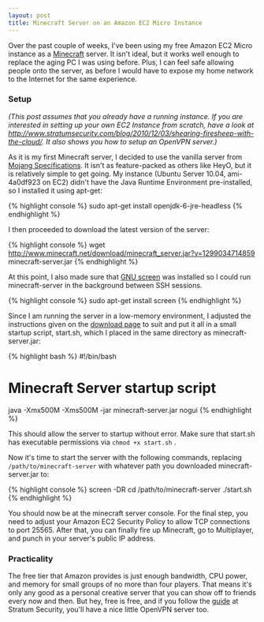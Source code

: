 ```yaml
---
layout: post
title: Minecraft Server on an Amazon EC2 Micro Instance
---
```


Over the past couple of weeks, I've been using my free Amazon EC2 Micro instance as a [Minecraft](http://www.minecraft.net) server. It isn't ideal, but it works well enough to replace the aging PC I was using before. Plus, I can feel safe allowing people onto the server, as before I would have to expose my home network to the Internet for the same experience. 

### Setup ###

_(This post assumes that you already have a running instance. If you are interested in setting up your own EC2 Instance from scratch, have a look at <http://www.stratumsecurity.com/blog/2010/12/03/shearing-firesheep-with-the-cloud/>. It also shows you how to setup an OpenVPN server.)_

As it is my first Minecraft server, I decided to use the vanilla server from [Mojang Specifications](http://www.minecraft.net/download.jsp). It isn't as feature-packed as others like HeyO, but it is relatively simple to get going. My instance (Ubuntu Server 10.04, ami-4a0df923 on EC2) didn't have the Java Runtime Environment pre-installed, so I installed it using apt-get:

{% highlight console %}
sudo apt-get install openjdk-6-jre-headless
{% endhighlight %}

I then proceeded to download the latest version of the server:

{% highlight console %}
wget http://www.minecraft.net/download/minecraft_server.jar?v=1299034714859 minecraft-server.jar
{% endhighlight %}

At this point, I also made sure that [GNU screen](http://www.gnu.org/software/screen/) was installed so I could run minecraft-server in the background between SSH sessions.

{% highlight console %}
sudo apt-get install screen
{% endhighlight %}

Since I am running the server in a low-memory environment, I adjusted the instructions given on the [download page](http://www.minecraft.net/download.jsp) to suit and put it all in a small startup script, start.sh, which I placed in the same directory as minecraft-server.jar:

{% highlight bash %}
#!/bin/bash
# Minecraft Server startup script
java -Xmx500M -Xms500M -jar minecraft-server.jar nogui
{% endhighlight %}

This should allow the server to startup without error. Make sure that start.sh has executable permissions via <code>chmod +x start.sh</code> .

Now it's time to start the server with the following commands, replacing <code>/path/to/minecraft-server</code> with whatever path you downloaded minecraft-server.jar to:

{% highlight console %}
screen -DR
cd /path/to/minecraft-server
./start.sh
{% endhighlight %}

You should now be at the minecraft server console. For the final step, you need to adjust your Amazon EC2 Security Policy to allow TCP connections to port 25565. After that, you can finally fire up Minecraft, go to Multiplayer, and punch in your server's public IP address. 

### Practicality ###

The free tier that Amazon provides is just enough bandwidth, CPU power, and memory for small groups of no more than four players. That means it's only any good as a personal creative server that you can show off to friends every now and then. But hey, free is free, and if you follow the [guide](http://www.stratumsecurity.com/blog/2010/12/03/shearing-firesheep-with-the-cloud) at Stratum Security, you'll have a nice little OpenVPN server too.